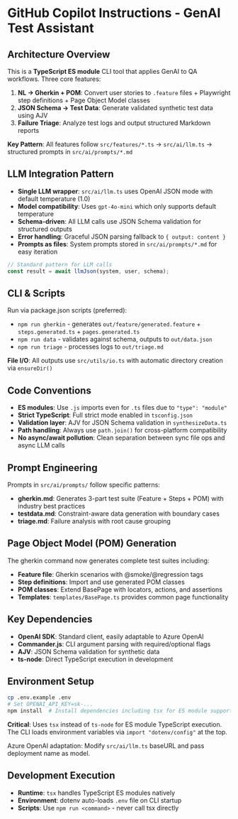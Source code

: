 # GitHub Copilot Instructions - GenAI Test Assistant

## Architecture Overview

This is a **TypeScript ES module** CLI tool that applies GenAI to QA workflows. Three core features:

1. **NL → Gherkin + POM**: Convert user stories to `.feature` files + Playwright step definitions + Page Object Model classes
2. **JSON Schema → Test Data**: Generate validated synthetic test data using AJV
3. **Failure Triage**: Analyze test logs and output structured Markdown reports

**Key Pattern**: All features follow `src/features/*.ts` → `src/ai/llm.ts` → structured prompts in `src/ai/prompts/*.md`

## LLM Integration Pattern

- **Single LLM wrapper**: `src/ai/llm.ts` uses OpenAI JSON mode with default temperature (1.0)
- **Model compatibility**: Uses `gpt-4o-mini` which only supports default temperature
- **Schema-driven**: All LLM calls use JSON Schema validation for structured outputs
- **Error handling**: Graceful JSON parsing fallback to `{ output: content }`
- **Prompts as files**: System prompts stored in `src/ai/prompts/*.md` for easy iteration

```typescript
// Standard pattern for LLM calls
const result = await llmJson(system, user, schema);
```

## CLI & Scripts

Run via package.json scripts (preferred):
- `npm run gherkin` - generates `out/feature/generated.feature` + `steps.generated.ts` + `pages.generated.ts`
- `npm run data` - validates against schema, outputs to `out/data.json`
- `npm run triage` - processes logs to `out/triage.md`

**File I/O**: All outputs use `src/utils/io.ts` with automatic directory creation via `ensureDir()`

## Code Conventions

- **ES modules**: Use `.js` imports even for `.ts` files due to `"type": "module"`
- **Strict TypeScript**: Full strict mode enabled in `tsconfig.json`
- **Validation layer**: AJV for JSON Schema validation in `synthesizeData.ts`
- **Path handling**: Always use `path.join()` for cross-platform compatibility
- **No async/await pollution**: Clean separation between sync file ops and async LLM calls

## Prompt Engineering

Prompts in `src/ai/prompts/` follow specific patterns:
- **gherkin.md**: Generates 3-part test suite (Feature + Steps + POM) with industry best practices
- **testdata.md**: Constraint-aware data generation with boundary cases
- **triage.md**: Failure analysis with root cause grouping

## Page Object Model (POM) Generation

The gherkin command now generates complete test suites including:
- **Feature file**: Gherkin scenarios with @smoke/@regression tags
- **Step definitions**: Import and use generated POM classes
- **POM classes**: Extend BasePage with locators, actions, and assertions
- **Templates**: `templates/BasePage.ts` provides common page functionality

## Key Dependencies

- **OpenAI SDK**: Standard client, easily adaptable to Azure OpenAI
- **Commander.js**: CLI argument parsing with required/optional flags
- **AJV**: JSON Schema validation for synthetic data
- **ts-node**: Direct TypeScript execution in development

## Environment Setup

```bash
cp .env.example .env
# Set OPENAI_API_KEY=sk-...
npm install  # Install dependencies including tsx for ES module support
```

**Critical**: Uses `tsx` instead of `ts-node` for ES module TypeScript execution. The CLI loads environment variables via `import "dotenv/config"` at the top.

Azure OpenAI adaptation: Modify `src/ai/llm.ts` baseURL and pass deployment name as model.

## Development Execution

- **Runtime**: `tsx` handles TypeScript ES modules natively
- **Environment**: dotenv auto-loads `.env` file on CLI startup
- **Scripts**: Use `npm run <command>` - never call tsx directly